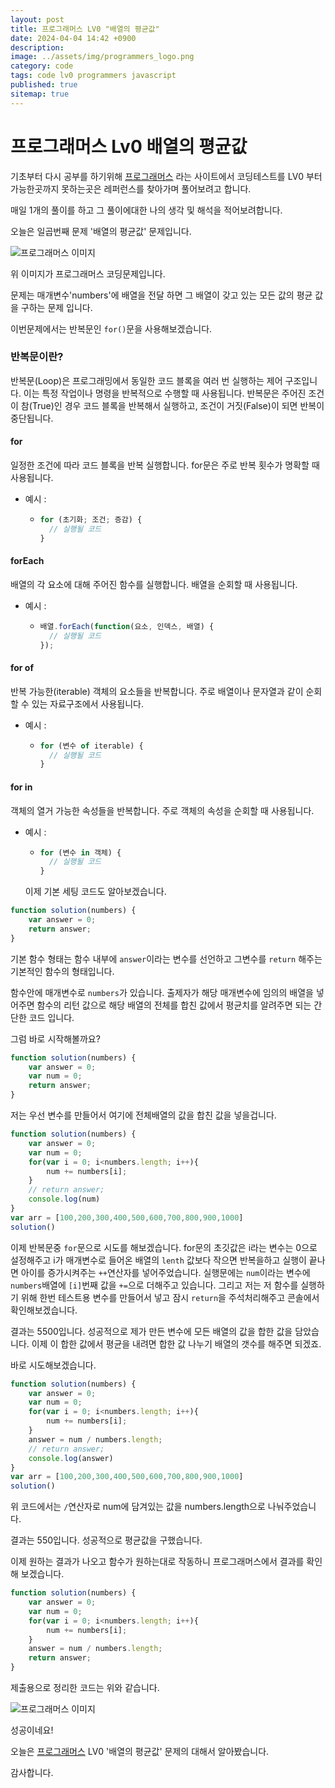 ```yaml
---
layout: post
title: 프로그래머스 LV0 "배열의 평균값"
date: 2024-04-04 14:42 +0900
description: 
image: ../assets/img/programmers_logo.png
category: code
tags: code lv0 programmers javascript
published: true
sitemap: true
---
```


# 프로그래머스 Lv0 배열의 평균값

  기초부터 다시 공부를 하기위해 [프로그래머스](https://programmers.co.kr/) 라는 사이트에서
  코딩테스트를 LV0 부터 가능한곳까지 못하는곳은 레퍼런스를 찾아가며 풀어보려고 합니다.
  
  매일 1개의 풀이를 하고 그 풀이에대한 나의 생각 및 해석을 적어보려합니다.

  오늘은 일곱번째 문제 '배열의 평균값' 문제입니다.

  ![프로그래머스 이미지](../assets/img/배열의평균값_01.png)

  위 이미지가 프로그래머스 코딩문제입니다.
  
  문제는 매개변수'numbers'에 배열을 전달 하면 그 배열이 갖고 있는 모든 값의 평균 값을 구하는 문제 입니다.

  이번문제에서는 반복문인 `for()`문을 사용해보겠습니다.

### 반복문이란?
  반복문(Loop)은 프로그래밍에서 동일한 코드 블록을 여러 번 실행하는 제어 구조입니다. 이는 특정 작업이나 명령을 반복적으로 수행할 때 사용됩니다. 반복문은 주어진 조건이 참(True)인 경우 코드 블록을 반복해서 실행하고, 조건이 거짓(False)이 되면 반복이 중단됩니다.
#### for
일정한 조건에 따라 코드 블록을 반복 실행합니다. for문은 주로 반복 횟수가 명확할 때 사용됩니다.
+ 예시 :
    + ```javascript
      for (초기화; 조건; 증감) {
        // 실행될 코드
      }
      ```

#### forEach
배열의 각 요소에 대해 주어진 함수를 실행합니다. 배열을 순회할 때 사용됩니다.
+ 예시 :
    + ```javascript
      배열.forEach(function(요소, 인덱스, 배열) {
        // 실행될 코드
      });
      ```

#### for of
반복 가능한(iterable) 객체의 요소들을 반복합니다. 주로 배열이나 문자열과 같이 순회할 수 있는 자료구조에서 사용됩니다.
+ 예시 :
    + ```javascript
      for (변수 of iterable) {
        // 실행될 코드
      }
      ```

#### for in
객체의 열거 가능한 속성들을 반복합니다. 주로 객체의 속성을 순회할 때 사용됩니다.
+ 예시 :
    + ```javascript
      for (변수 in 객체) {
        // 실행될 코드
      }
      ```



  이제 기본 세팅 코드도 알아보겠습니다.
  
```javascript
function solution(numbers) {
    var answer = 0;
    return answer;
}
``` 
기본 함수 형태는 함수 내부에 `answer`이라는 변수를 선언하고 그변수를 `return` 해주는 기본적인 함수의 형태입니다.

함수안에 매개변수로 `numbers`가 있습니다. 출제자가 해당 매개변수에 임의의 배열을 넣어주면
함수의 리턴 값으로 해당 배열의 전체를 합친 값에서 평균치를 알려주면 되는 간단한 코드 입니다.

그럼 바로 시작해볼까요?

```javascript
function solution(numbers) {
    var answer = 0;
    var num = 0;
    return answer;
}
```    

저는 우선 변수를 만들어서 여기에 전체배열의 값을 합친 값을 넣을겁니다.   

```javascript
function solution(numbers) {
    var answer = 0;
    var num = 0;
    for(var i = 0; i<numbers.length; i++){
        num += numbers[i];
    }
    // return answer;
    console.log(num)
}
var arr = [100,200,300,400,500,600,700,800,900,1000]
solution()
``` 
이제 반복문중 `for`문으로 시도를 해보겠습니다.
for문의 초깃값은 i라는 변수는 0으로 설정해주고 i가 매개변수로 들어온 배열의 `lenth` 값보다 작으면 반복을하고 실행이 끝나면 아이를 증가시켜주는 `++`연산자를 넣어주었습니다.
실행문에는 `num`이라는 변수에 `numbers`배열에 `[i]`번째 값을 `+=`으로 더해주고 있습니다.
그리고 저는 저 함수를 실행하기 위해 한번 테스트용 변수를 만들어서 넣고 잠시 `return`을 주석처리해주고 콘솔에서 확인해보겠습니다.

결과는 5500입니다. 성공적으로 제가 만든 변수에 모든 배열의 값을 합한 값을 담았습니다.
이제 이 합한 값에서 평균을 내려면 합한 값 나누기 배열의 갯수를 해주면 되겠죠.

바로 시도해보겠습니다.

```javascript
function solution(numbers) {
    var answer = 0;
    var num = 0;
    for(var i = 0; i<numbers.length; i++){
        num += numbers[i];
    }
    answer = num / numbers.length;
    // return answer;
    console.log(answer)
}
var arr = [100,200,300,400,500,600,700,800,900,1000]
solution()
``` 

위 코드에서는 `/`연산자로 num에 담겨있는 값을 numbers.length으로 나눠주었습니다.

결과는 550입니다. 성공적으로 평균값을 구했습니다.

이제 원하는 결과가 나오고 함수가 원하는대로 작동하니 프로그래머스에서 결과를 확인해 보겠습니다.

```javascript
function solution(numbers) {
    var answer = 0;
    var num = 0;
    for(var i = 0; i<numbers.length; i++){
        num += numbers[i];
    }
    answer = num / numbers.length;
    return answer;
}
``` 
제출용으로 정리한 코드는 위와 같습니다.

![프로그래머스 이미지](../assets/img/배열의평균값_02.png)

성공이네요!

오늘은 [프로그래머스](https://programmers.co.kr/) LV0 '배열의 평균값' 문제의 대해서 알아봤습니다.

감사합니다.